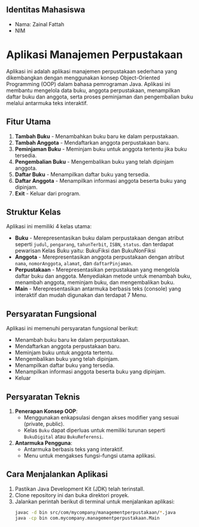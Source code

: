 ## Identitas Mahasiswa
- Nama: Zainal Fattah
- NIM


# Aplikasi Manajemen Perpustakaan

Aplikasi ini adalah aplikasi manajemen perpustakaan sederhana yang dikembangkan dengan menggunakan konsep Object-Oriented Programming (OOP) dalam bahasa pemrograman Java. Aplikasi ini membantu mengelola data buku, anggota perpustakaan, menampilkan daftar buku dan anggota, serta proses peminjaman dan pengembalian buku melalui antarmuka teks interaktif.

## Fitur Utama
1. **Tambah Buku** - Menambahkan buku baru ke dalam perpustakaan.
2. **Tambah Anggota** - Mendaftarkan anggota perpustakaan baru.
3. **Peminjaman Buku** - Meminjam buku untuk anggota tertentu jika buku tersedia.
4. **Pengembalian Buku** - Mengembalikan buku yang telah dipinjam anggota.
5. **Daftar Buku** - Menampilkan daftar buku yang tersedia.
6. **Daftar Anggota** - Menampilkan informasi anggota beserta buku yang dipinjam.
7. **Exit** - Keluar dari program.

## Struktur Kelas
Aplikasi ini memiliki 4 kelas utama:
- **Buku** - Merepresentasikan buku dalam perpustakaan dengan atribut seperti `judul`, `pengarang`, `tahunTerbit`, `ISBN`, `status`. dan terdapat pewarisan Kelas Buku yaitu: BukuFiksi dan BukuNonFiksi
- **Anggota** - Merepresentasikan anggota perpustakaan dengan atribut `nama`, `nomorAnggota`, `alamat`, dan `daftarPinjaman`.
- **Perpustakaan** - Merepresentasikan perpustakaan yang mengelola daftar buku dan anggota. Menyediakan metode untuk menambah buku, menambah anggota, meminjam buku, dan mengembalikan buku.
- **Main** - Merepresentasikan antarmuka berbasis teks (console) yang interaktif dan mudah digunakan dan terdapat 7 Menu.

## Persyaratan Fungsional
Aplikasi ini memenuhi persyaratan fungsional berikut:
- Menambah buku baru ke dalam perpustakaan.
- Mendaftarkan anggota perpustakaan baru.
- Meminjam buku untuk anggota tertentu.
- Mengembalikan buku yang telah dipinjam.
- Menampilkan daftar buku yang tersedia.
- Menampilkan informasi anggota beserta
buku yang dipinjam.
- Keluar

## Persyaratan Teknis
1. **Penerapan Konsep OOP**: 
   - Menggunakan enkapsulasi dengan akses modifier yang sesuai (private, public).
   - Kelas `Buku` dapat diperluas untuk memiliki turunan seperti `BukuDigital` atau `BukuReferensi`.
2. **Antarmuka Pengguna**:
   - Antarmuka berbasis teks yang interaktif.
   - Menu untuk mengakses fungsi-fungsi utama aplikasi.

## Cara Menjalankan Aplikasi
1. Pastikan Java Development Kit (JDK) telah terinstall.
2. Clone repository ini dan buka direktori proyek.
3. Jalankan perintah berikut di terminal untuk menjalankan aplikasi:
   ```bash
   javac -d bin src/com/mycompany/managementperpustakaan/*.java
   java -cp bin com.mycompany.managementperpustakaan.Main
